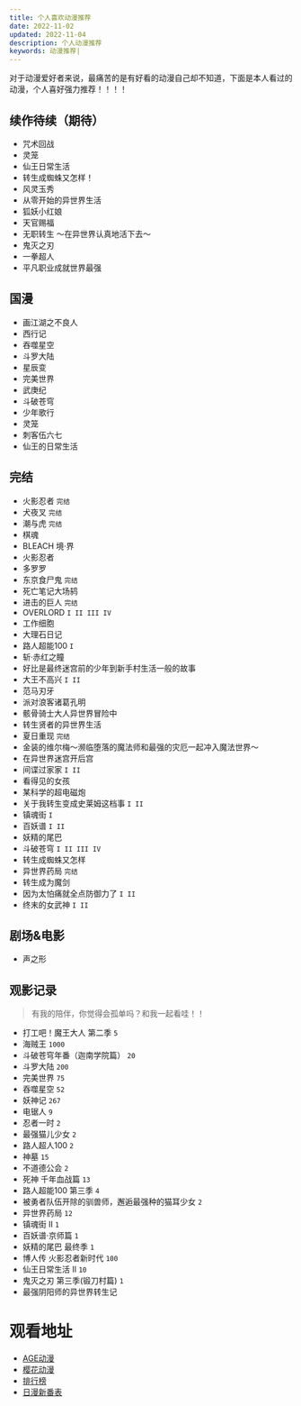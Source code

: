 ```yaml
---
title: 个人喜欢动漫推荐
date: 2022-11-02
updated: 2022-11-04
description: 个人动漫推荐
keywords: 动漫推荐|
---
```


对于动漫爱好者来说，最痛苦的是有好看的动漫自己却不知道，下面是本人看过的动漫，个人喜好强力推荐！！！！

## 续作待续（期待）
- 咒术回战
- 灵笼
- 仙王日常生活
- 转生成蜘蛛又怎样！
- 风灵玉秀
- 从零开始的异世界生活
- 狐妖小红娘
- 天官赐福
- 无职转生 ～在异世界认真地活下去～
- 鬼灭之刃
- 一拳超人
- 平凡职业成就世界最强

## 国漫
- 画江湖之不良人
- 西行记
- 吞噬星空
- 斗罗大陆
- 星辰变
- 完美世界
- 武庚纪
- 斗破苍穹
- 少年歌行
- 灵笼
- 刺客伍六七
- 仙王的日常生活


## 完结
- 火影忍者 `完结`
- 犬夜叉 `完结`
- 潮与虎 `完结`
- 棋魂
- BLEACH 境·界
- 火影忍者
- 多罗罗
- 东京食尸鬼 `完结`
- 死亡笔记大场鸫
- 进击的巨人 `完结`
- OVERLORD `I II III IV`
- 工作细胞
- 大理石日记
- 路人超能100 `I`
- 斩·赤红之瞳
- 好比是最终迷宫前的少年到新手村生活一般的故事
- 大王不高兴 `I II`
- 范马刃牙
- 派对浪客诸葛孔明
- 骸骨骑士大人异世界冒险中
- 转生贤者的异世界生活
- 夏日重现 `完结`
- 金装的维尔梅～濒临堕落的魔法师和最强的灾厄一起冲入魔法世界～
- 在异世界迷宫开后宫
- 间谍过家家 `I II`
- 看得见的女孩
- 某科学的超电磁炮
- 关于我转生变成史莱姆这档事 `I II`
- 镇魂街 `I`
- 百妖谱 `I II`
- 妖精的尾巴
- 斗破苍穹 `I II III IV`
- 转生成蜘蛛又怎样
- 异世界药局 `完结`
- 转生成为魔剑
- 因为太怕痛就全点防御力了 `I II`
- 终末的女武神 `I II`


## 剧场&电影

- 声之形

## 观影记录
> 有我的陪伴，你觉得会孤单吗？和我一起看哇！！
- 打工吧！魔王大人 第二季 `5`
- 海贼王 `1000`
- 斗破苍穹年番（迦南学院篇） `20`
- 斗罗大陆 `200`
- 完美世界 `75`
- 吞噬星空 `52`
- 妖神记 `267`
- 电锯人 `9`
- 忍者一时 `2`
- 最强猫儿少女 `2`
- 路人超人100 `2`
- 神墓 `15`
- 不道德公会 `2`
- 死神 千年血战篇 `13`
- 路人超能100 第三季 `4`
- 被勇者队伍开除的驯兽师，邂逅最强种的猫耳少女 `2`
- 异世界药局 `12`
- 镇魂街 II `1`
- 百妖谱·京师篇 `1`
- 妖精的尾巴 最终季 `1`
- 博人传 火影忍者新时代 `100`
- 仙王日常生活 II `10`
- 鬼灭之刃 第三季(锻刀村篇) `1`
- 最强阴阳师的异世界转生记



# 观看地址

- [AGE动漫](https://www.agemys.net/)
- [樱花动漫](http://www.yinghuacd.com/)
- [排行榜](https://www.agemys.net/rank)
- [日漫新番表](https://acgsecrets.hk/bangumi)